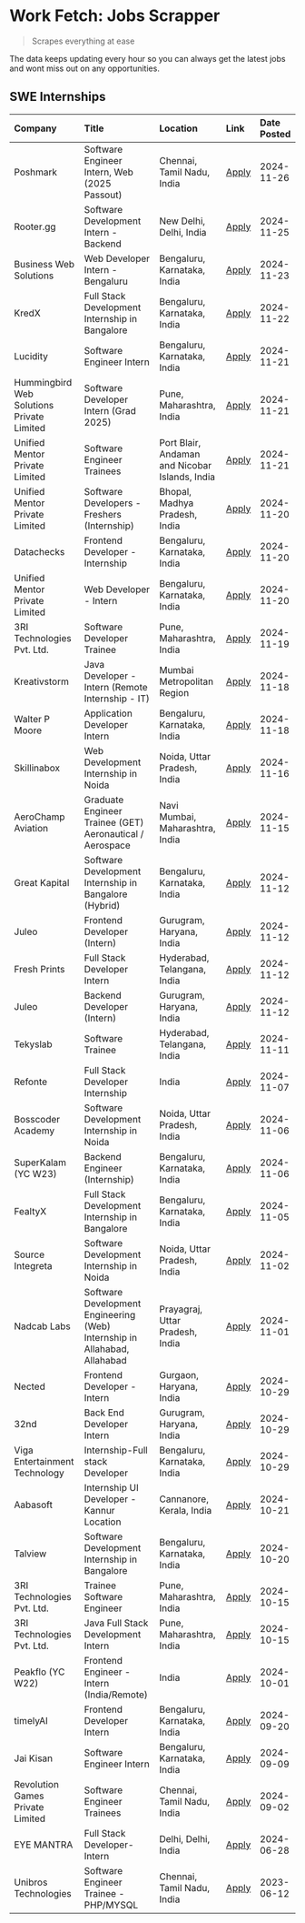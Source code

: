 # Work Fetch: Jobs Scrapper
> Scrapes everything at ease

The data keeps updating every hour so you can always get the latest jobs and wont miss out on any opportunities.

## SWE Internships
<!--START_SECTION:workfetch-->
| Company                                   | Title                                                                     | Location                                       | Link                                                                                                                                                                                                                                           | Date Posted   |
|:------------------------------------------|:--------------------------------------------------------------------------|:-----------------------------------------------|:-----------------------------------------------------------------------------------------------------------------------------------------------------------------------------------------------------------------------------------------------|:--------------|
| Poshmark                                  | Software Engineer Intern, Web (2025 Passout)                              | Chennai, Tamil Nadu, India                     | [Apply](https://in.linkedin.com/jobs/view/software-engineer-intern-web-2025-passout-at-poshmark-4085648172?position=6&pageNum=0&refId=adwjAGdlvSJ1L2qf6sZgPQ%3D%3D&trackingId=q%2B9eB1kqGvSBCcRpBjGQpA%3D%3D)                                  | 2024-11-26    |
| Rooter.gg                                 | Software Development Intern - Backend                                     | New Delhi, Delhi, India                        | [Apply](https://in.linkedin.com/jobs/view/software-development-intern-backend-at-rooter-gg-4084572327?position=52&pageNum=0&refId=adwjAGdlvSJ1L2qf6sZgPQ%3D%3D&trackingId=AmKkhjA4edsPbOJxiGMbGA%3D%3D)                                        | 2024-11-25    |
| Business Web Solutions                    | Web Developer Intern - Bengaluru                                          | Bengaluru, Karnataka, India                    | [Apply](https://in.linkedin.com/jobs/view/web-developer-intern-bengaluru-at-business-web-solutions-4081769308?position=53&pageNum=0&refId=adwjAGdlvSJ1L2qf6sZgPQ%3D%3D&trackingId=I%2FsqWEIIx%2Fb5LTbYlH%2Fxfw%3D%3D)                          | 2024-11-23    |
| KredX                                     | Full Stack Development Internship in Bangalore                            | Bengaluru, Karnataka, India                    | [Apply](https://in.linkedin.com/jobs/view/full-stack-development-internship-in-bangalore-at-kredx-4082021747?position=25&pageNum=0&refId=adwjAGdlvSJ1L2qf6sZgPQ%3D%3D&trackingId=Cfd3EFMlBhI6TvExJF%2F4%2BA%3D%3D)                             | 2024-11-22    |
| Lucidity                                  | Software Engineer Intern                                                  | Bengaluru, Karnataka, India                    | [Apply](https://in.linkedin.com/jobs/view/software-engineer-intern-at-lucidity-4081805788?position=9&pageNum=0&refId=adwjAGdlvSJ1L2qf6sZgPQ%3D%3D&trackingId=1uAGSja8qVVE8EZVc9ZhWg%3D%3D)                                                     | 2024-11-21    |
| Hummingbird Web Solutions Private Limited | Software Developer Intern (Grad 2025)                                     | Pune, Maharashtra, India                       | [Apply](https://in.linkedin.com/jobs/view/software-developer-intern-grad-2025-at-hummingbird-web-solutions-private-limited-4079796998?position=24&pageNum=0&refId=adwjAGdlvSJ1L2qf6sZgPQ%3D%3D&trackingId=rJQ6woM7SyJcMDLjiX%2F0hQ%3D%3D)      | 2024-11-21    |
| Unified Mentor Private Limited            | Software Engineer Trainees                                                | Port Blair, Andaman and Nicobar Islands, India | [Apply](https://in.linkedin.com/jobs/view/software-engineer-trainees-at-unified-mentor-private-limited-4079707508?position=46&pageNum=0&refId=adwjAGdlvSJ1L2qf6sZgPQ%3D%3D&trackingId=NxPwiLQNJvXsbpRx9a5MNA%3D%3D)                            | 2024-11-21    |
| Unified Mentor Private Limited            | Software Developers - Freshers (Internship)                               | Bhopal, Madhya Pradesh, India                  | [Apply](https://in.linkedin.com/jobs/view/software-developers-freshers-internship-at-unified-mentor-private-limited-4078446287?position=22&pageNum=0&refId=adwjAGdlvSJ1L2qf6sZgPQ%3D%3D&trackingId=cEcn7X9F6JmqFCs7gvU%2FDA%3D%3D)             | 2024-11-20    |
| Datachecks                                | Frontend Developer - Internship                                           | Bengaluru, Karnataka, India                    | [Apply](https://in.linkedin.com/jobs/view/frontend-developer-internship-at-datachecks-4078365869?position=42&pageNum=0&refId=adwjAGdlvSJ1L2qf6sZgPQ%3D%3D&trackingId=oOGB9mkMg3%2FluDRUFyuIMw%3D%3D)                                           | 2024-11-20    |
| Unified Mentor Private Limited            | Web Developer - Intern                                                    | Bengaluru, Karnataka, India                    | [Apply](https://in.linkedin.com/jobs/view/web-developer-intern-at-unified-mentor-private-limited-4078450055?position=50&pageNum=0&refId=adwjAGdlvSJ1L2qf6sZgPQ%3D%3D&trackingId=FhHBp26t7mzOo6lgC8i7jg%3D%3D)                                  | 2024-11-20    |
| 3RI Technologies Pvt. Ltd.                | Software Developer Trainee                                                | Pune, Maharashtra, India                       | [Apply](https://in.linkedin.com/jobs/view/software-developer-trainee-at-3ri-technologies-pvt-ltd-4080283578?position=34&pageNum=0&refId=adwjAGdlvSJ1L2qf6sZgPQ%3D%3D&trackingId=w0rhzTMZmWqTE%2FOE6clgXw%3D%3D)                                | 2024-11-19    |
| Kreativstorm                              | Java Developer - Intern (Remote Internship - IT)                          | Mumbai Metropolitan Region                     | [Apply](https://in.linkedin.com/jobs/view/java-developer-intern-remote-internship-it-at-kreativstorm-4079340084?position=26&pageNum=0&refId=adwjAGdlvSJ1L2qf6sZgPQ%3D%3D&trackingId=IgdK6I1hOYlZKmCKyfWTNg%3D%3D)                              | 2024-11-18    |
| Walter P Moore                            | Application Developer Intern                                              | Bengaluru, Karnataka, India                    | [Apply](https://in.linkedin.com/jobs/view/application-developer-intern-at-walter-p-moore-4077126811?position=31&pageNum=0&refId=adwjAGdlvSJ1L2qf6sZgPQ%3D%3D&trackingId=l1SiVSWHAwpK22JL4hssgA%3D%3D)                                          | 2024-11-18    |
| Skillinabox                               | Web Development Internship in Noida                                       | Noida, Uttar Pradesh, India                    | [Apply](https://in.linkedin.com/jobs/view/web-development-internship-in-noida-at-skillinabox-4077783016?position=27&pageNum=0&refId=adwjAGdlvSJ1L2qf6sZgPQ%3D%3D&trackingId=uMqVCHW0Pl12mmHKyLtO0g%3D%3D)                                      | 2024-11-16    |
| AeroChamp Aviation                        | Graduate Engineer Trainee (GET) Aeronautical / Aerospace                  | Navi Mumbai, Maharashtra, India                | [Apply](https://in.linkedin.com/jobs/view/graduate-engineer-trainee-get-aeronautical-aerospace-at-aerochamp-aviation-4075807848?position=47&pageNum=0&refId=adwjAGdlvSJ1L2qf6sZgPQ%3D%3D&trackingId=RoYB7D5HpBoDgdWVo0wS4w%3D%3D)              | 2024-11-15    |
| Great Kapital                             | Software Development Internship in Bangalore (Hybrid)                     | Bengaluru, Karnataka, India                    | [Apply](https://in.linkedin.com/jobs/view/software-development-internship-in-bangalore-hybrid-at-great-kapital-4074322094?position=23&pageNum=0&refId=adwjAGdlvSJ1L2qf6sZgPQ%3D%3D&trackingId=cyENAE%2FeLqJ%2FjsAJG4E%2Flg%3D%3D)              | 2024-11-12    |
| Juleo                                     | Frontend Developer (Intern)                                               | Gurugram, Haryana, India                       | [Apply](https://in.linkedin.com/jobs/view/frontend-developer-intern-at-juleo-4072443159?position=35&pageNum=0&refId=adwjAGdlvSJ1L2qf6sZgPQ%3D%3D&trackingId=dkYiVBC6ygMfBS%2BEpLVjdQ%3D%3D)                                                    | 2024-11-12    |
| Fresh Prints                              | Full Stack Developer Intern                                               | Hyderabad, Telangana, India                    | [Apply](https://in.linkedin.com/jobs/view/full-stack-developer-intern-at-fresh-prints-4074759619?position=36&pageNum=0&refId=adwjAGdlvSJ1L2qf6sZgPQ%3D%3D&trackingId=vvfujNPMiSqruT8EyO%2Fg2g%3D%3D)                                           | 2024-11-12    |
| Juleo                                     | Backend Developer (Intern)                                                | Gurugram, Haryana, India                       | [Apply](https://in.linkedin.com/jobs/view/backend-developer-intern-at-juleo-4072437848?position=55&pageNum=0&refId=adwjAGdlvSJ1L2qf6sZgPQ%3D%3D&trackingId=2xMvt1Ec6UZPRQ7STIuZRw%3D%3D)                                                       | 2024-11-12    |
| Tekyslab                                  | Software Trainee                                                          | Hyderabad, Telangana, India                    | [Apply](https://in.linkedin.com/jobs/view/software-trainee-at-tekyslab-4074128169?position=51&pageNum=0&refId=adwjAGdlvSJ1L2qf6sZgPQ%3D%3D&trackingId=DpYFxlFiXnyty1InqbHueA%3D%3D)                                                            | 2024-11-11    |
| Refonte                                   | Full Stack Developer Internship                                           | India                                          | [Apply](https://in.linkedin.com/jobs/view/full-stack-developer-internship-at-refonte-4071576773?position=29&pageNum=0&refId=adwjAGdlvSJ1L2qf6sZgPQ%3D%3D&trackingId=BFndSmRG66cOalL4%2FpXmVQ%3D%3D)                                            | 2024-11-07    |
| Bosscoder Academy                         | Software Development Internship in Noida                                  | Noida, Uttar Pradesh, India                    | [Apply](https://in.linkedin.com/jobs/view/software-development-internship-in-noida-at-bosscoder-academy-4070090866?position=14&pageNum=0&refId=adwjAGdlvSJ1L2qf6sZgPQ%3D%3D&trackingId=6WkQhJdk8KFVZpq4AeZuQQ%3D%3D)                           | 2024-11-06    |
| SuperKalam (YC W23)                       | Backend Engineer (Internship)                                             | Bengaluru, Karnataka, India                    | [Apply](https://in.linkedin.com/jobs/view/backend-engineer-internship-at-superkalam-yc-w23-4069134451?position=30&pageNum=0&refId=adwjAGdlvSJ1L2qf6sZgPQ%3D%3D&trackingId=APlhF2M8790bNdyJLpJMFg%3D%3D)                                        | 2024-11-06    |
| FealtyX                                   | Full Stack Development Internship in Bangalore                            | Bengaluru, Karnataka, India                    | [Apply](https://in.linkedin.com/jobs/view/full-stack-development-internship-in-bangalore-at-fealtyx-4067118640?position=44&pageNum=0&refId=adwjAGdlvSJ1L2qf6sZgPQ%3D%3D&trackingId=DSGnNfCRAux64qB0MdrZ6g%3D%3D)                               | 2024-11-05    |
| Source Integreta                          | Software Development Internship in Noida                                  | Noida, Uttar Pradesh, India                    | [Apply](https://in.linkedin.com/jobs/view/software-development-internship-in-noida-at-source-integreta-4066120527?position=17&pageNum=0&refId=adwjAGdlvSJ1L2qf6sZgPQ%3D%3D&trackingId=C9Yc72EU6XsvjOtRb9iucw%3D%3D)                            | 2024-11-02    |
| Nadcab Labs                               | Software Development Engineering (Web) Internship in Allahabad, Allahabad | Prayagraj, Uttar Pradesh, India                | [Apply](https://in.linkedin.com/jobs/view/software-development-engineering-web-internship-in-allahabad-allahabad-at-nadcab-labs-4064940107?position=13&pageNum=0&refId=adwjAGdlvSJ1L2qf6sZgPQ%3D%3D&trackingId=pM4f9vk3DicdYIBqy%2FsVbQ%3D%3D) | 2024-11-01    |
| Nected                                    | Frontend Developer - Intern                                               | Gurgaon, Haryana, India                        | [Apply](https://in.linkedin.com/jobs/view/frontend-developer-intern-at-nected-4060911002?position=12&pageNum=0&refId=adwjAGdlvSJ1L2qf6sZgPQ%3D%3D&trackingId=aUnKikUPi2hZJUW03%2FGQYQ%3D%3D)                                                   | 2024-10-29    |
| 32nd                                      | Back End Developer Intern                                                 | Gurugram, Haryana, India                       | [Apply](https://in.linkedin.com/jobs/view/back-end-developer-intern-at-32nd-4062280105?position=39&pageNum=0&refId=adwjAGdlvSJ1L2qf6sZgPQ%3D%3D&trackingId=BmWQ9%2FSh9jeYCE0s9Exm8Q%3D%3D)                                                     | 2024-10-29    |
| Viga Entertainment Technology             | Internship-Full stack Developer                                           | Bengaluru, Karnataka, India                    | [Apply](https://in.linkedin.com/jobs/view/internship-full-stack-developer-at-viga-entertainment-technology-4061962911?position=41&pageNum=0&refId=adwjAGdlvSJ1L2qf6sZgPQ%3D%3D&trackingId=dj8gehLug6EtM4OLnP4yBw%3D%3D)                        | 2024-10-29    |
| Aabasoft                                  | Internship UI Developer - Kannur Location                                 | Cannanore, Kerala, India                       | [Apply](https://in.linkedin.com/jobs/view/internship-ui-developer-kannur-location-at-aabasoft-4055898437?position=20&pageNum=0&refId=adwjAGdlvSJ1L2qf6sZgPQ%3D%3D&trackingId=2M%2B6FKMcOd964cUNowmmfA%3D%3D)                                   | 2024-10-21    |
| Talview                                   | Software Development Internship in Bangalore                              | Bengaluru, Karnataka, India                    | [Apply](https://in.linkedin.com/jobs/view/software-development-internship-in-bangalore-at-talview-4055420944?position=7&pageNum=0&refId=adwjAGdlvSJ1L2qf6sZgPQ%3D%3D&trackingId=y9R66Wd3n%2BpLkPYfJ0vTnQ%3D%3D)                                | 2024-10-20    |
| 3RI Technologies Pvt. Ltd.                | Trainee Software Engineer                                                 | Pune, Maharashtra, India                       | [Apply](https://in.linkedin.com/jobs/view/trainee-software-engineer-at-3ri-technologies-pvt-ltd-4048233384?position=38&pageNum=0&refId=adwjAGdlvSJ1L2qf6sZgPQ%3D%3D&trackingId=0yuWgx4zhUFOhw7c7KwDLg%3D%3D)                                   | 2024-10-15    |
| 3RI Technologies Pvt. Ltd.                | Java Full Stack Development Intern                                        | Pune, Maharashtra, India                       | [Apply](https://in.linkedin.com/jobs/view/java-full-stack-development-intern-at-3ri-technologies-pvt-ltd-4048231995?position=48&pageNum=0&refId=adwjAGdlvSJ1L2qf6sZgPQ%3D%3D&trackingId=FCz6CjD2hVYaapdL%2BQpTqQ%3D%3D)                        | 2024-10-15    |
| Peakflo (YC W22)                          | Frontend Engineer - Intern (India/Remote)                                 | India                                          | [Apply](https://in.linkedin.com/jobs/view/frontend-engineer-intern-india-remote-at-peakflo-yc-w22-4037729755?position=11&pageNum=0&refId=adwjAGdlvSJ1L2qf6sZgPQ%3D%3D&trackingId=BR1pi%2Bc4da7kwHYa7ZtCEQ%3D%3D)                               | 2024-10-01    |
| timelyAI                                  | Frontend Developer Intern                                                 | Bengaluru, Karnataka, India                    | [Apply](https://in.linkedin.com/jobs/view/frontend-developer-intern-at-timelyai-4030925040?position=16&pageNum=0&refId=adwjAGdlvSJ1L2qf6sZgPQ%3D%3D&trackingId=11gCEUrwwtVPBQJDBbXDeQ%3D%3D)                                                   | 2024-09-20    |
| Jai Kisan                                 | Software Engineer Intern                                                  | Bengaluru, Karnataka, India                    | [Apply](https://in.linkedin.com/jobs/view/software-engineer-intern-at-jai-kisan-4024075360?position=45&pageNum=0&refId=adwjAGdlvSJ1L2qf6sZgPQ%3D%3D&trackingId=tJAgzkyhSn9yVUUuYfKQ5g%3D%3D)                                                   | 2024-09-09    |
| Revolution Games Private Limited          | Software Engineer Trainees                                                | Chennai, Tamil Nadu, India                     | [Apply](https://in.linkedin.com/jobs/view/software-engineer-trainees-at-revolution-games-private-limited-4015912927?position=43&pageNum=0&refId=adwjAGdlvSJ1L2qf6sZgPQ%3D%3D&trackingId=M6PZPtHN9iO514Jb%2B%2Fn3wQ%3D%3D)                      | 2024-09-02    |
| EYE MANTRA                                | Full Stack Developer- Intern                                              | Delhi, Delhi, India                            | [Apply](https://in.linkedin.com/jobs/view/full-stack-developer-intern-at-eye-mantra-3960988037?position=60&pageNum=0&refId=adwjAGdlvSJ1L2qf6sZgPQ%3D%3D&trackingId=T4W85obtlzqxTZ24WBy9zQ%3D%3D)                                               | 2024-06-28    |
| Unibros Technologies                      | Software Engineer Trainee - PHP/MYSQL                                     | Chennai, Tamil Nadu, India                     | [Apply](https://in.linkedin.com/jobs/view/software-engineer-trainee-php-mysql-at-unibros-technologies-3656599241?position=57&pageNum=0&refId=adwjAGdlvSJ1L2qf6sZgPQ%3D%3D&trackingId=SwE9IdKqI4wcUKjrB0Y2dA%3D%3D)                             | 2023-06-12    |
<!--END_SECTION:workfetch-->
